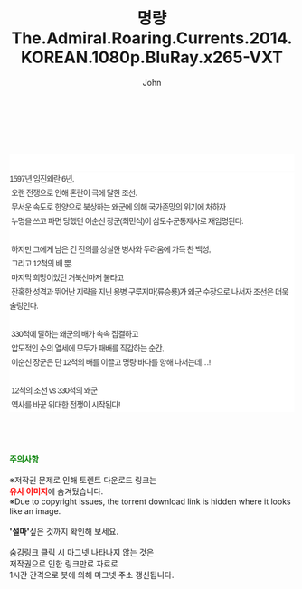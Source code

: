 ﻿---
layout: post
title:  "명량 The.Admiral.Roaring.Currents.2014.KOREAN.1080p.BluRay.x265-VXT"
author: John
categories: [ 영화 ]
tags: [  ]
image:  
description: "명량 The.Admiral.Roaring.Currents.2014.KOREAN.1080p.BluRay.x265-VXT torrent 정보 공유"
toc: true
toc_sticky: true
---

<br>
<div class="view-img">
<a class="view_image" href="https://torrentmobile59.com/bbs/view_image.php?fn=%2Fdata%2Ffile%2Fmovie%2F3659260999_L3M7eWTO_e3c2b42ba2116a89236970f75347291453891ebe.jpg" target="_blank"><img alt="" class="img-tag" content="https://torrentmobile59.com/data/file/movie/3659260999_L3M7eWTO_e3c2b42ba2116a89236970f75347291453891ebe.jpg" itemprop="image" src="https://torrentmobile59.com/data/file/movie/3659260999_L3M7eWTO_e3c2b42ba2116a89236970f75347291453891ebe.jpg"/></a></div><div class="view-content" itemprop="description">
<p><br/></p><div class="title_area" style="margin:0px 0px 9px;padding:0px;list-style:none;font-size:12px;font-family:'나눔고딕', NanumGothic, '돋움', Dotum, Helvetica, 'AppleSDGothicNeo-Medium', AppleGothic, sans-serif;height:30px;float:none;background-color:rgb(255,255,255);"><h4 class="h_story" style="margin:5px 10px 0px 0px;padding:0px;list-style:none;font-size:12px;font-family:'돋움', sans-serif;height:18px;width:49px;background:url(&quot;https://ssl.pstatic.net/static/movie/2020/10/h_tx_sp5.png&quot;) no-repeat 0px -17px;float:left;"><strong class="blind" style="margin:0px;padding:0px;list-style:none;font-size:0px;font-family:inherit;color:inherit;width:1px;height:1px;line-height:0;">줄거리</strong></h4></div><p class="con_tx" style="margin-top:-7px;margin-bottom:-6px;list-style:none;font-size:14px;font-family:'나눔고딕', NanumGothic, '돋움', Dotum, Helvetica, 'AppleSDGothicNeo-Medium', AppleGothic, sans-serif;color:rgb(51,51,51);background-image:url(&quot;https://ssl.pstatic.net/static/movie/2014/01/blank.gif&quot;);letter-spacing:-1px;line-height:25px;background-color:rgb(255,255,255);">1597년 임진왜란 6년,<br style="list-style:none;font-size:12px;font-family:'돋움', sans-serif;color:rgb(0,0,0);"/> 오랜 전쟁으로 인해 혼란이 극에 달한 조선.<br style="list-style:none;font-size:12px;font-family:'돋움', sans-serif;color:rgb(0,0,0);"/> 무서운 속도로 한양으로 북상하는 왜군에 의해 국가존망의 위기에 처하자<br style="list-style:none;font-size:12px;font-family:'돋움', sans-serif;color:rgb(0,0,0);"/> 누명을 쓰고 파면 당했던 이순신 장군(최민식)이 삼도수군통제사로 재임명된다.<br style="list-style:none;font-size:12px;font-family:'돋움', sans-serif;color:rgb(0,0,0);"/> <br style="list-style:none;font-size:12px;font-family:'돋움', sans-serif;color:rgb(0,0,0);"/> 하지만 그에게 남은 건 전의를 상실한 병사와 두려움에 가득 찬 백성,<br style="list-style:none;font-size:12px;font-family:'돋움', sans-serif;color:rgb(0,0,0);"/> 그리고 12척의 배 뿐.<br style="list-style:none;font-size:12px;font-family:'돋움', sans-serif;color:rgb(0,0,0);"/> 마지막 희망이었던 거북선마저 불타고<br style="list-style:none;font-size:12px;font-family:'돋움', sans-serif;color:rgb(0,0,0);"/> 잔혹한 성격과 뛰어난 지략을 지닌 용병 구루지마(류승룡)가 왜군 수장으로 나서자 조선은 더욱 술렁인다.<br style="list-style:none;font-size:12px;font-family:'돋움', sans-serif;color:rgb(0,0,0);"/> <br style="list-style:none;font-size:12px;font-family:'돋움', sans-serif;color:rgb(0,0,0);"/> 330척에 달하는 왜군의 배가 속속 집결하고<br style="list-style:none;font-size:12px;font-family:'돋움', sans-serif;color:rgb(0,0,0);"/> 압도적인 수의 열세에 모두가 패배를 직감하는 순간,<br style="list-style:none;font-size:12px;font-family:'돋움', sans-serif;color:rgb(0,0,0);"/> 이순신 장군은 단 12척의 배를 이끌고 명량 바다를 향해 나서는데…!<br style="list-style:none;font-size:12px;font-family:'돋움', sans-serif;color:rgb(0,0,0);"/> <br style="list-style:none;font-size:12px;font-family:'돋움', sans-serif;color:rgb(0,0,0);"/> 12척의 조선 vs 330척의 왜군<br style="list-style:none;font-size:12px;font-family:'돋움', sans-serif;color:rgb(0,0,0);"/> 역사를 바꾼 위대한 전쟁이 시작된다!</p> </div>
    
<br><br><br>
<p data-ke-size="size16"><b><span style="color: green;">주의사항</span></b><br /><br />※저작권 문제로 인해 토렌트 다운로드 링크는<br /><b><span style="color: red;">유사 이미지</span></b>에 숨겨뒀습니다.<br />※Due to copyright issues, the torrent download link is hidden where it looks like an image.<br /><br /><b>'설마'</b>싶은 것까지 확인해 보세요.<br /><br />숨김링크 클릭 시 마그넷 나타나지 않는 것은<br />저작권으로 인한 링크만료 자료로<br />1시간 간격으로 봇에 의해 마그넷 주소 갱신됩니다.</p>
